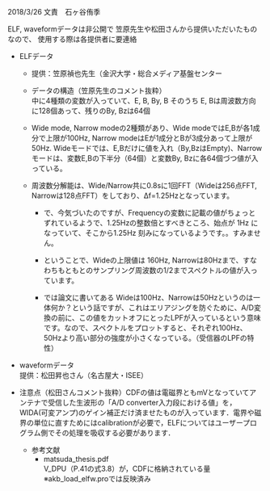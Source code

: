 2018/3/26
文責　石ヶ谷侑季

ELF, waveformデータは非公開で
笠原先生や松田さんから提供いただいたものなので、
使用する際は各提供者に要連絡

- ELFデータ  
    - 提供：笠原禎也先生（金沢大学・総合メディア基盤センター  
    - データの構造（笠原先生のコメント抜粋）  
    中に4種類の変数が入っていて、E, B, By, B そのうち E, Bは周波数方向に128個あって、残りのBy, Bzは64個

    - Wide mode, Narrow modeの2種類があり、Wide modeではE,Bが各1成分で上限が100Hz, Narrow modeはEが1成分とBが3成分あって上限が 50Hz. Wideモードでは、E,Bだけに値を入れ（By,BzはEmpty)、Narrow モードは、変数E,Bの下半分（64個）と変数By, Bzに各64個づつ値が入っている。

    - 周波数分解能は、Wide/Narrow共に0.8sに1回FFT（Wideは256点FFT,　Narrowは128点FFT）をしており、Δf=1.25Hzとなっています。
        - で、今気づいたのですが、Frequencyの変数に記載の値がちょっとずれているようで、1.25Hzの整数倍とすべきところ、始点が 1Hz になっていて、そこから1.25Hz 刻みになっているようです。。すみません。
        - ということで、Wideの上限値は 160Hz, Narrowは80Hzまで、すなわちもともとのサンプリング周波数の1/2までスペクトルの値が入っています。

        - では論文に書いてある Wideは100Hz、Narrowは50Hzというのは一体何か？という話ですが、これはエリアジングを防ぐために、A/D変換の前に、この値をカットオフにとったLPFが入っているという意味です。なので、スペクトルをプロットすると、それぞれ100Hz、50Hzより高い部分の強度が小さくなっている。（受信器のLPFの特性）

- waveformデータ  
提供：松田昇也さん（名古屋大・ISEE）

- 注意点（松田さんコメント抜粋）CDFの値は電磁界ともmVとなっていてアンテナで受信した生波形の「A/D converter入力段における値」を，WIDA(可変アンプ)のゲイン補正だけ済ませたものが入っています．電界や磁界の単位に直すためにはcalibrationが必要で，ELFについてはユーザープログラム側でその処理を吸収する必要があります．
    - 参考文献
        - matsuda_thesis.pdf  
        V_DPU（P.41の式3.8）が，CDFに格納されている量※akb_load_elfw.proでは反映済み
